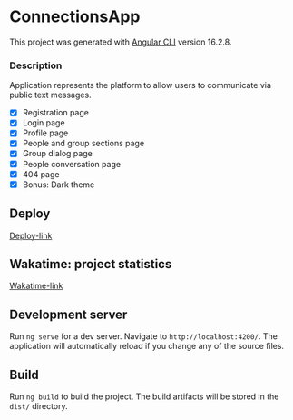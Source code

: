 # ConnectionsApp

This project was generated with [Angular CLI](https://github.com/angular/angular-cli) version 16.2.8.

### Description

Application represents the platform to allow users to communicate via public text messages. 

- [x] Registration page
- [x] Login page
- [x] Profile page
- [x] People and group sections page
- [x] Group dialog page
- [x] People conversation page
- [x] 404 page
- [x] Bonus: Dark theme 

## Deploy

[Deploy-link](https://geominerr-connections.netlify.app/)

## Wakatime: project statistics

[Wakatime-link](https://wakatime.com/@5896209c-ca92-44c3-964f-f77e5a780676/projects/awdhopucop?start=2023-12-09&end=2023-12-22)

## Development server

Run `ng serve` for a dev server. Navigate to `http://localhost:4200/`. The application will automatically reload if you change any of the source files.

## Build

Run `ng build` to build the project. The build artifacts will be stored in the `dist/` directory.
